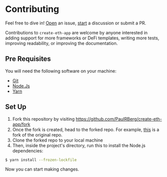 # Contributing

Feel free to dive in! [Open](https://github.com/PaulRBerg/create-eth-app/issues/new/choose) an issue,
[start](https://github.com/PaulRBerg/create-eth-app/discussions/new/choose) a discussion or submit a PR.

Contributions to `create-eth-app` are welcome by anyone interested in adding support for more frameworks or DeFi templates, writing more tests, improving readability, or improving the documentation.

## Pre Requisites

You will need the following software on your machine:

- [Git](https://git-scm.com/downloads)
- [Node.Js](https://nodejs.org/en/download/)
- [Yarn](https://yarnpkg.com/)

## Set Up

1. Fork this repository by visiting https://github.com/PaulRBerg/create-eth-app/fork
2. Once the fork is created, head to the forked repo. For example, [this](https://github.com/robin-thomas/create-eth-app) is a fork of the original repo.
3. Clone the forked repo to your local machine
4. Then, inside the project's directory, run this to install the Node.js dependencies:

```bash
$ yarn install --frozen-lockfile
```

Now you can start making changes.
